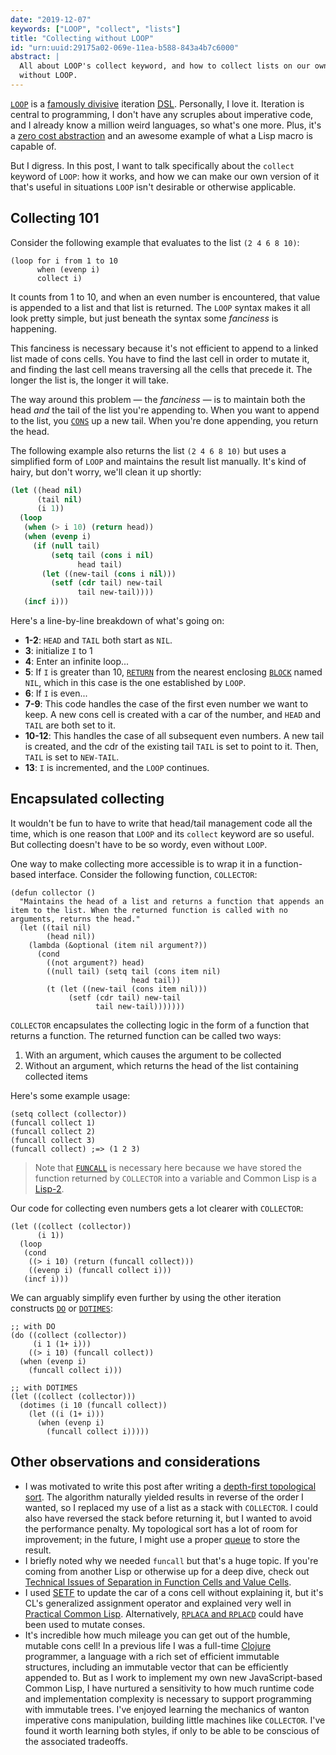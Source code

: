 ```yaml
---
date: "2019-12-07"
keywords: ["LOOP", "collect", "lists"]
title: "Collecting without LOOP"
id: "urn:uuid:29175a02-069e-11ea-b588-843a4b7c6000"
abstract: |
  All about LOOP's collect keyword, and how to collect lists on our own,
  without LOOP.
---
```


[`LOOP`][loop] is a [famously
divisive][weinreb-loop] iteration
[DSL][dsl]. Personally, I love it. Iteration is central to
programming, I don't have any scruples about imperative code,
and I already know a million weird languages, so what's one
more. Plus, it's a [zero cost
abstraction](https://boats.gitlab.io/blog/post/zero-cost-abstractions/)
and an awesome example of what a Lisp macro is capable of.

But I digress. In this post, I want to talk specifically about the
`collect` keyword of `LOOP`: how it works, and how we can make our own
version of it that's useful in situations `LOOP` isn't desirable or
otherwise applicable.

## Collecting 101

Consider the following example that evaluates to the list `(2 4 6 8 10)`:

~~~{.lisp}
(loop for i from 1 to 10
      when (evenp i)
      collect i)
~~~

It counts from 1 to 10, and when an even number is encountered, that
value is appended to a list and that list is returned. The `LOOP`
syntax makes it all look pretty simple, but just beneath the syntax
some _fanciness_ is happening.

This fanciness is necessary because it's not efficient to append to a
linked list made of cons cells. You have to find the last cell in
order to mutate it, and finding the last cell means traversing all the
cells that precede it. The longer the list is, the longer it will
take.

The way around this problem &mdash; the _fanciness_ &mdash; is to
maintain both the head *and* the tail of the list you're appending
to. When you want to append to the list, you [`CONS`][cons] up a new
tail. When you're done appending, you return the head.

The following example also returns the list `(2 4 6 8 10)` but uses a
simplified form of `LOOP` and maintains the result list manually. It's
kind of hairy, but don't worry, we'll clean it up shortly:

~~~{.lisp .numberLines}
(let ((head nil)
      (tail nil)
      (i 1))
  (loop
   (when (> i 10) (return head))
   (when (evenp i)
     (if (null tail)
         (setq tail (cons i nil)
               head tail)
       (let ((new-tail (cons i nil)))
         (setf (cdr tail) new-tail
               tail new-tail))))
   (incf i)))
~~~

Here's a line-by-line breakdown of what's going on:

* **1-2**: `HEAD` and `TAIL` both start as `NIL`.
* **3**: initialize `I` to 1
* **4**: Enter an infinite loop...
* **5**: If `I` is greater than 10, [`RETURN`][return] from the nearest enclosing [`BLOCK`][block] named `NIL`, which in this case is the one established by `LOOP`.
* **6**: If `I` is even...
* **7-9**: This code handles the case of the first even number we want to keep. A new cons cell is created with a car of the number, and `HEAD` and `TAIL` are both set to it.
* **10-12**: This handles the case of all subsequent even numbers. A new tail is created, and the cdr of the existing tail `TAIL` is set to point to it. Then, `TAIL` is set to `NEW-TAIL`.
* **13**: `I` is incremented, and the `LOOP` continues.

## Encapsulated collecting

It wouldn't be fun to have to write that head/tail management code all
the time, which is one reason that `LOOP` and its `collect` keyword
are so useful. But collecting doesn't have to be so wordy, even
without `LOOP`.

One way to make collecting more accessible is to wrap it in a
function-based interface. Consider the following function,
`COLLECTOR`:

~~~{.lisp}
(defun collector ()
  "Maintains the head of a list and returns a function that appends an
item to the list. When the returned function is called with no
arguments, returns the head."
  (let ((tail nil)
        (head nil))
    (lambda (&optional (item nil argument?))
      (cond
        ((not argument?) head)
        ((null tail) (setq tail (cons item nil)
                           head tail))
        (t (let ((new-tail (cons item nil)))
             (setf (cdr tail) new-tail
                   tail new-tail)))))))
~~~

`COLLECTOR` encapsulates the collecting logic in the form of a
function that returns a function. The returned function can be called
two ways:

1. With an argument, which causes the argument to be collected
1. Without an argument, which returns the head of the list containing collected items

Here's some example usage:

~~~{.lisp}
(setq collect (collector))
(funcall collect 1)
(funcall collect 2)
(funcall collect 3)
(funcall collect) ;=> (1 2 3)
~~~

> Note that [`FUNCALL`][funcall] is necessary here because we have stored the function returned by `COLLECTOR` into a variable and Common Lisp is a [Lisp-2][lisp-2].

Our code for collecting even numbers gets a lot clearer with `COLLECTOR`:

~~~{.lisp}
(let ((collect (collector))
      (i 1))
  (loop
   (cond
    ((> i 10) (return (funcall collect)))
    ((evenp i) (funcall collect i)))
   (incf i)))
~~~

We can arguably simplify even further by using the other iteration
constructs [`DO`][do] or [`DOTIMES`][dotimes]:

~~~{.lisp}
;; with DO
(do ((collect (collector))
     (i 1 (1+ i)))
    ((> i 10) (funcall collect))
  (when (evenp i)
    (funcall collect i)))

;; with DOTIMES
(let ((collect (collector)))
  (dotimes (i 10 (funcall collect))
    (let ((i (1+ i)))
      (when (evenp i)
        (funcall collect i)))))
~~~

## Other observations and considerations

* I was motivated to write this post after writing a [depth-first topological sort](https://gist.github.com/alandipert/af7093ef1719ddc736ee5deb37748b04). The algorithm naturally yielded results in reverse of the order I wanted, so I replaced my use of a list as a stack with `COLLECTOR`. I could also have reversed the stack before returning it, but I wanted to avoid the performance penalty. My topological sort has a lot of room for improvement; in the future, I might use a proper [queue][queue] to store the result.
* I briefly noted why we needed `funcall` but that's a huge topic. If
you're coming from another Lisp or otherwise up for a deep dive, check out
[Technical Issues of Separation in Function Cells and Value
Cells](https://www.dreamsongs.com/Separation.html).
* I used [SETF][setf] to update the car of a cons cell without explaining it, but it's CL's generalized assignment operator and explained very well in [Practical Common Lisp][pcl-variables]. Alternatively, [`RPLACA` and `RPLACD`][rplaca-rplacd] could have been used to mutate conses.
* It's incredible how much mileage you can get out of the humble, mutable cons cell! In a previous life I was a full-time [Clojure][clojure] programmer, a language with a rich set of efficient immutable structures, including an immutable vector that can be efficiently appended to. But as I work to implement my own new JavaScript-based Common Lisp, I have nurtured a sensitivity to how much runtime code and implementation complexity is necessary to support programming with immutable trees. I've enjoyed learning the mechanics of wanton imperative cons manipulation, building little machines like `COLLECTOR`. I've found it worth learning both styles, if only to be able to be conscious of the associated tradeoffs.

[weinreb-loop]: http://www.paulgraham.com/loop.html
[DSL]: https://en.wikipedia.org/wiki/Domain-specific_language
[loop]: http://www.lispworks.com/documentation/HyperSpec/Body/m_loop.htm
[push]: http://www.lispworks.com/documentation/HyperSpec/Body/m_push.htm
[cons]: http://www.gigamonkeys.com/book/they-called-it-lisp-for-a-reason-list-processing.html
[return]: http://www.lispworks.com/documentation/HyperSpec/Body/m_return.htm
[block]: http://www.lispworks.com/documentation/HyperSpec/Body/s_block.htm
[do]: http://www.lispworks.com/documentation/HyperSpec/Body/m_do_do.htm
[dotimes]: http://clhs.lisp.se/Body/m_dotime.htm
[lisp-2]: https://en.wikipedia.org/wiki/Common_Lisp#The_function_namespace
[queue]: https://people.eecs.berkeley.edu/~russell/code/utilities/queue.lisp
[pcl-variables]: http://www.gigamonkeys.com/book/variables.html
[rplaca-rplacd]: http://clhs.lisp.se/Body/f_rplaca.htm
[funcall]: http://www.lispworks.com/documentation/HyperSpec/Body/f_funcal.htm
[setf]: http://www.lispworks.com/documentation/HyperSpec/Body/m_setf_.htm
[clojure]: https://clojure.org